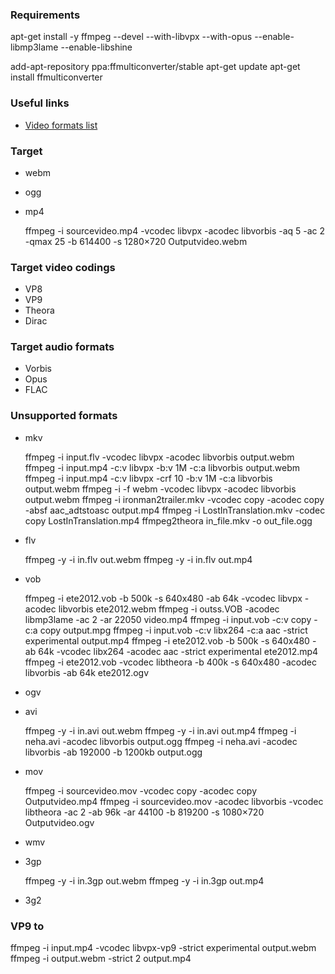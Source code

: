 ### Requirements
apt-get install -y ffmpeg --devel --with-libvpx --with-opus --enable-libmp3lame --enable-libshine

add-apt-repository ppa:ffmulticonverter/stable
apt-get update
apt-get install ffmulticonverter

### Useful links

* [Video formats list](https://en.wikipedia.org/wiki/Video_file_format)

### Target

* webm
* ogg
* mp4

    ffmpeg -i sourcevideo.mp4 -vcodec libvpx -acodec libvorbis -aq 5 -ac 2 -qmax 25 -b 614400 -s 1280×720 Outputvideo.webm

### Target video codings

* VP8
* VP9
* Theora
* Dirac

### Target audio formats

* Vorbis
* Opus
* FLAC

### Unsupported formats

* mkv

    ffmpeg -i input.flv -vcodec libvpx -acodec libvorbis output.webm
    ffmpeg -i input.mp4 -c:v libvpx -b:v 1M -c:a libvorbis output.webm
    ffmpeg -i input.mp4 -c:v libvpx -crf 10 -b:v 1M -c:a libvorbis output.webm
    ffmpeg -i -f webm -vcodec libvpx -acodec libvorbis output.webm
    ffmpeg -i ironman2trailer.mkv -vcodec copy -acodec copy -absf aac_adtstoasc output.mp4
    ffmpeg -i LostInTranslation.mkv -codec copy LostInTranslation.mp4
    ffmpeg2theora in_file.mkv -o out_file.ogg

* flv

    ffmpeg -y -i in.flv out.webm
    ffmpeg -y -i in.flv out.mp4

* vob

    ffmpeg -i ete2012.vob -b 500k -s 640x480 -ab 64k -vcodec libvpx -acodec libvorbis ete2012.webm
    ffmpeg -i outss.VOB -acodec libmp3lame -ac 2 -ar 22050 video.mp4
    ffmpeg -i input.vob -c:v copy -c:a copy output.mpg
    ffmpeg -i input.vob -c:v libx264 -c:a aac -strict experimental output.mp4
    ffmpeg -i ete2012.vob -b 500k -s 640x480 -ab 64k -vcodec libx264 -acodec aac -strict experimental ete2012.mp4
    ffmpeg -i ete2012.vob -vcodec libtheora -b 400k -s 640x480 -acodec libvorbis -ab 64k ete2012.ogv

* ogv
* avi

    ffmpeg -y -i in.avi out.webm
    ffmpeg -y -i in.avi out.mp4
    ffmpeg -i neha.avi -acodec libvorbis output.ogg
    ffmpeg -i neha.avi -acodec libvorbis -ab 192000 -b 1200kb output.ogg

* mov

    ffmpeg -i sourcevideo.mov -vcodec copy -acodec copy Outputvideo.mp4
    ffmpeg -i sourcevideo.mov -acodec libvorbis -vcodec libtheora -ac 2 -ab 96k -ar 44100 -b 819200 -s 1080×720 Outputvideo.ogv
    

* wmv
* 3gp

    ffmpeg -y -i in.3gp out.webm
    ffmpeg -y -i in.3gp out.mp4
    

* 3g2

### VP9 to 
ffmpeg -i input.mp4 -vcodec libvpx-vp9 -strict experimental output.webm
ffmpeg -i output.webm -strict 2 output.mp4
